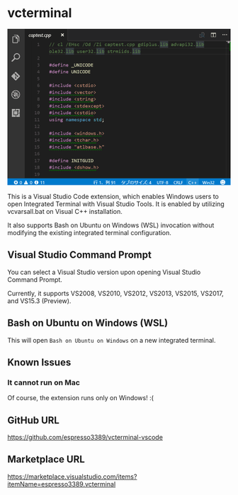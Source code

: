 # vcterminal

![](https://raw.githubusercontent.com/espresso3389/vcterminal-vscode/master/images/intro.gif)

This is a Visual Studio Code extension, which enables Windows users to open Integrated Terminal with Visual Studio Tools. It is enabled by utilizing vcvarsall.bat on Visual C++ installation.

It also supports Bash on Ubuntu on Windows (WSL) invocation without modifying the existing integrated terminal configuration.

## Visual Studio Command Prompt

You can select a Visual Studio version upon opening Visual Studio Command Prompt.

Currently, it supports VS2008, VS2010, VS2012, VS2013, VS2015, VS2017, and VS15.3 (Preview).

## Bash on Ubuntu on Windows (WSL)

This will open `Bash on Ubuntu on Windows` on a new integrated terminal.

## Known Issues

### It cannot run on Mac
Of course, the extension runs only on Windows! :(

## GitHub URL
https://github.com/espresso3389/vcterminal-vscode

## Marketplace URL
https://marketplace.visualstudio.com/items?itemName=espresso3389.vcterminal
